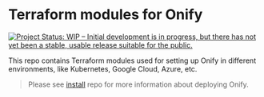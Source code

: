 Terraform modules for Onify
=============

[![Project Status: WIP – Initial development is in progress, but there has not yet been a stable, usable release suitable for the public.](https://www.repostatus.org/badges/latest/wip.svg)](https://www.repostatus.org/#wip)

This repo contains Terraform modules used for setting up Onify in different environments, like Kubernetes, Google Cloud, Azure, etc.

> Please see [install](https://github.com/onify/install) repo for more information about deploying Onify.
